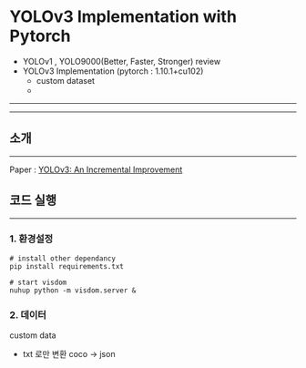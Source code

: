 # YOLOv3 Implementation with Pytorch

- YOLOv1 , YOLO9000(Better, Faster, Stronger) review
- YOLOv3 Implementation (pytorch : 1.10.1+cu102)
    - custom dataset 
    - 
---
---

## 소개
---
Paper : [YOLOv3: An Incremental Improvement](https://arxiv.org/pdf/1804.02767.pdf)


## 코드 실행
---
### 1. 환경설정

```shell
# install other dependancy
pip install requirements.txt

# start visdom
nuhup python -m visdom.server &
```

### 2. 데이터
custom data
- txt 로만 변환
coco -> json
